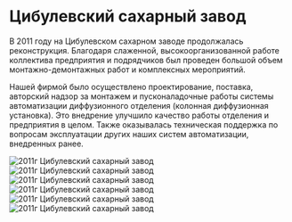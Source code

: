 # Цибулевский сахарный завод

В 2011 году на Цибулевском сахарном заводе продолжалась реконструкция. Благодаря слаженной, высокоорганизованной работе коллектива предприятия и подрядчиков был проведен большой объем монтажно-демонтажных работ и комплексных мероприятий.

Нашей фирмой было осуществлено проектирование, поставка, авторский надзор за монтажем и пусконаладочные работы системы автоматизации диффузионного отделения (колонная диффузионная установка). Это внедрение улучшило качество работы отделения и предприятия в целом. Также оказывалась техническая поддержка по вопросам эксплуатации других наших систем автоматизации, внедренных ранее.

![2011г Цибулевский сахарный завод](/img/works/2011/cibul1.jpg)
![2011г Цибулевский сахарный завод](/img/works/2011/cibul2.jpg)
![2011г Цибулевский сахарный завод](/img/works/2011/cibul3.jpg)
![2011г Цибулевский сахарный завод](/img/works/2011/cibul4.jpg)
![2011г Цибулевский сахарный завод](/img/works/2011/cibul5.jpg)
![2011г Цибулевский сахарный завод](/img/works/2011/cibul6.jpg)
